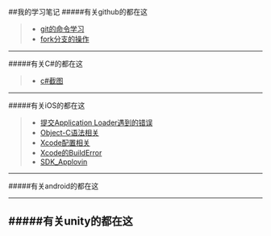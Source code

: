 ##我的学习笔记
#####有关github的都在这
>* [git的命令学习](./technology/git/gitcommandsummary.html)
>* [fork分支的操作]()

---
#####有关C#的都在这
>* [c#截图]()

---
#####有关iOS的都在这
>* [提交Application Loader遇到的错误](./technology/iOS/App_loaderError.html)
>* [Object-C语法相关]()
>* [Xcode配置相关](./technology/iOS/Xcode_config.html)
>* [Xcode的BuildError](./technology/iOS/BuildError.html)
>* [SDK_Applovin](./technology/iOS/SDK/YXC_video.cs)

---
#####有关android的都在这

---
#####有关unity的都在这
---
